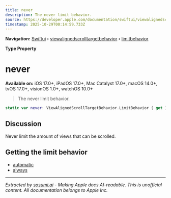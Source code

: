 ```yaml
---
title: never
description: The never limit behavior.
source: https://developer.apple.com/documentation/swiftui/viewalignedscrolltargetbehavior/limitbehavior/never
timestamp: 2025-10-29T00:14:59.733Z
---
```


**Navigation:** [Swiftui](/documentation/swiftui) › [viewalignedscrolltargetbehavior](/documentation/swiftui/viewalignedscrolltargetbehavior) › [limitbehavior](/documentation/swiftui/viewalignedscrolltargetbehavior/limitbehavior)

**Type Property**

# never

**Available on:** iOS 17.0+, iPadOS 17.0+, Mac Catalyst 17.0+, macOS 14.0+, tvOS 17.0+, visionOS 1.0+, watchOS 10.0+

> The never limit behavior.

```swift
static var never: ViewAlignedScrollTargetBehavior.LimitBehavior { get }
```

## Discussion

Never limit the amount of views that can be scrolled.

## Getting the limit behavior

- [automatic](/documentation/swiftui/viewalignedscrolltargetbehavior/limitbehavior/automatic)
- [always](/documentation/swiftui/viewalignedscrolltargetbehavior/limitbehavior/always)

---

*Extracted by [sosumi.ai](https://sosumi.ai) - Making Apple docs AI-readable.*
*This is unofficial content. All documentation belongs to Apple Inc.*

